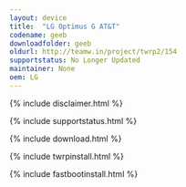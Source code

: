 ```yaml
---
layout: device
title:  "LG Optimus G AT&T"
codename: geeb
downloadfolder: geeb
oldurl: http://teamw.in/project/twrp2/154
supportstatus: No Longer Updated
maintainer: None
oem: LG
---
```


{% include disclaimer.html %}

{% include supportstatus.html %}

{% include download.html %}

{% include twrpinstall.html %}

{% include fastbootinstall.html %}
